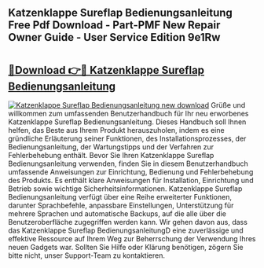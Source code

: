 ## Katzenklappe Sureflap Bedienungsanleitung Free Pdf Download - Part-PMF New Repair Owner Guide - User Service Edition 9e1Rw

# <h2><a href="http://df4w9l.blite.top/?on=Katzenklappe+Sureflap+Bedienungsanleitung">🔗Download 👉🔴 Katzenklappe Sureflap Bedienungsanleitung</a></h2>

[![Katzenklappe Sureflap Bedienungsanleitung new download](https://i.imgur.com/lujVjoI.png)](http://df4w9l.blite.top/?on=Katzenklappe+Sureflap+Bedienungsanleitung)
Grüße und willkommen zum umfassenden Benutzerhandbuch für Ihr neu erworbenes Katzenklappe Sureflap Bedienungsanleitung. Dieses Handbuch soll Ihnen helfen, das Beste aus Ihrem Produkt herauszuholen, indem es eine gründliche Erläuterung seiner Funktionen, des Installationsprozesses, der Bedienungsanleitung, der Wartungstipps und der Verfahren zur Fehlerbehebung enthält. Bevor Sie Ihren Katzenklappe Sureflap Bedienungsanleitung verwenden, finden Sie in diesem Benutzerhandbuch umfassende Anweisungen zur Einrichtung, Bedienung und Fehlerbehebung des Produkts. Es enthält klare Anweisungen für Installation, Einrichtung und Betrieb sowie wichtige Sicherheitsinformationen. Katzenklappe Sureflap Bedienungsanleitung verfügt über eine Reihe erweiterter Funktionen, darunter Sprachbefehle, anpassbare Einstellungen, Unterstützung für mehrere Sprachen und automatische Backups, auf die alle über die Benutzeroberfläche zugegriffen werden kann. Wir gehen davon aus, dass das Katzenklappe Sureflap BedienungsanleitungD eine zuverlässige und effektive Ressource auf Ihrem Weg zur Beherrschung der Verwendung Ihres neuen Gadgets war. Sollten Sie Hilfe oder Klärung benötigen, zögern Sie bitte nicht, unser Support-Team zu kontaktieren.
